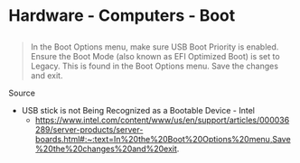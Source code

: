 # Hardware - Computers - Boot

##

> In the Boot Options menu, make sure USB Boot Priority is enabled. Ensure the Boot Mode (also known as EFI Optimized Boot) is set to Legacy. This is found in the Boot Options menu. Save the changes and exit.

Source

- USB stick is not Being Recognized as a Bootable Device - Intel
  - https://www.intel.com/content/www/us/en/support/articles/000036289/server-products/server-boards.html#:~:text=In%20the%20Boot%20Options%20menu,Save%20the%20changes%20and%20exit.

